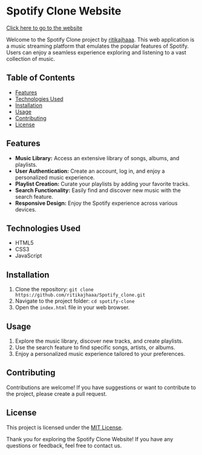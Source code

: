 
# Spotify Clone Website

[Click here to go to the website](https://ritikajhaaa.github.io/Spotify_clone/)

Welcome to the Spotify Clone project by [ritikajhaaa](https://github.com/ritikajhaaa). This web application is a music streaming platform that emulates the popular features of Spotify. Users can enjoy a seamless experience exploring and listening to a vast collection of music.

## Table of Contents
- [Features](#features)
- [Technologies Used](#technologies-used)
- [Installation](#installation)
- [Usage](#usage)
- [Contributing](#contributing)
- [License](#license)

## Features
- **Music Library:** Access an extensive library of songs, albums, and playlists.
- **User Authentication:** Create an account, log in, and enjoy a personalized music experience.
- **Playlist Creation:** Curate your playlists by adding your favorite tracks.
- **Search Functionality:** Easily find and discover new music with the search feature.
- **Responsive Design:** Enjoy the Spotify experience across various devices.

## Technologies Used
- HTML5
- CSS3
- JavaScript

## Installation
1. Clone the repository: `git clone https://github.com/ritikajhaaa/Spotify_clone.git`
2. Navigate to the project folder: `cd spotify-clone`
3. Open the `index.html` file in your web browser.

## Usage
1. Explore the music library, discover new tracks, and create playlists.
2. Use the search feature to find specific songs, artists, or albums.
3. Enjoy a personalized music experience tailored to your preferences.


## Contributing
Contributions are welcome! If you have suggestions or want to contribute to the project, please create a pull request.

## License
This project is licensed under the [MIT License](LICENSE).

Thank you for exploring the Spotify Clone Website! If you have any questions or feedback, feel free to contact us.
